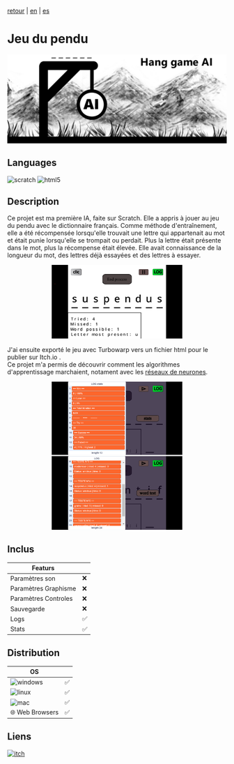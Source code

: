 [retour](/README.md) | [en](translation/en/hang-game-ai.md) | [es](translation/es/hang-game-ai.md)
  
# Jeu du pendu

<p align="center">
  <img src="/image/hang-game-ai.png" width="600" alt="Hang game ai logo">
</p>

## Languages

<img alt="scratch" src="https://img.shields.io/badge/Scratch-FF6F00?style=for-the-badge&logo=Scratch&logoColor=white"/> <img alt="html5" src="https://img.shields.io/badge/HTML5-E34F26?style=for-the-badge&logo=html5&logoColor=white"/>

## Description
Ce projet est ma première IA, faite sur Scratch. Elle a appris à jouer au jeu du pendu avec le dictionnaire français. Comme méthode d'entraînement, elle a été récompensée lorsqu'elle trouvait une lettre qui appartenait au mot et était punie lorsqu'elle se trompait ou perdait. Plus la lettre était présente dans le mot, plus la récompense était élevée. Elle avait connaissance de la longueur du mot, des lettres déjà essayées et des lettres à essayer.

<p align="center">
  <img src="/image/hang-game-main-page.png" width="300" alt="hang-game-main-page">
</p>

J'ai ensuite exporté le jeu avec Turbowarp vers un fichier html pour le publier sur Itch.io .    
Ce projet m'a permis de découvrir comment les algorithmes d'apprentissage marchaient, notament avec les [réseaux de neurones](https://fr.wikipedia.org/wiki/R%C3%A9seau_de_neurones_artificiels).

<p align="center">
  <img src="/image/hang-game-stats-page.png" width="300" alt="hang-game-stats-page">
  <img src="/image/hang-game-logs-page.png" width="300" alt="hang-game-logs-page">
</p>

## Inclus

| Featurs | |
|---------------|---------------|
| Paramètres son | ❌ |
| Paramètres Graphisme | ❌ |
| Paramètres Controles | ❌ |
| Sauvegarde | ❌ |
| Logs | ✅ |
| Stats | ✅ |

## Distribution

| OS | |
|---------------|---------------|
| <img alt="windows" src="https://img.shields.io/badge/Windows-0078D6?style=for-the-badge&logo=windows&logoColor=white"/> | ✅ |
| <img alt="linux" src="https://img.shields.io/badge/Linux-FCC624?style=for-the-badge&logo=linux&logoColor=black"/> | ✅ |
| <img alt="mac" src="https://img.shields.io/badge/mac%20os-000000?style=for-the-badge&logo=apple&logoColor=white"/> | ✅ |
| 🌐 Web Browsers | ✅ |


## Liens

<a target="_blank" href="https://tomyo.itch.io/hang-game-ai">
      <img alt="itch" src="https://img.shields.io/badge/Itch.io-FA5C5C?style=for-the-badge&logo=itchdotio&logoColor=white">
    </a>

</details>
